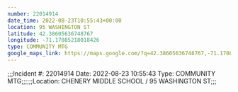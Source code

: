 ```yaml
---
number: 22014914
date_time: 2022-08-23T10:55:43+00:00
location: 95 WASHINGTON ST
latitude: 42.38605636748767
longitude: -71.17085218018426
type: COMMUNITY MTG
google_maps_link: https://maps.google.com/?q=42.38605636748767,-71.17085218018426
---
```


;;;Incident #: 22014914  Date: 2022-08-23 10:55:43   Type: COMMUNITY MTG;;;;;;Location: CHENERY MIDDLE SCHOOL / 95 WASHINGTON ST;;;

